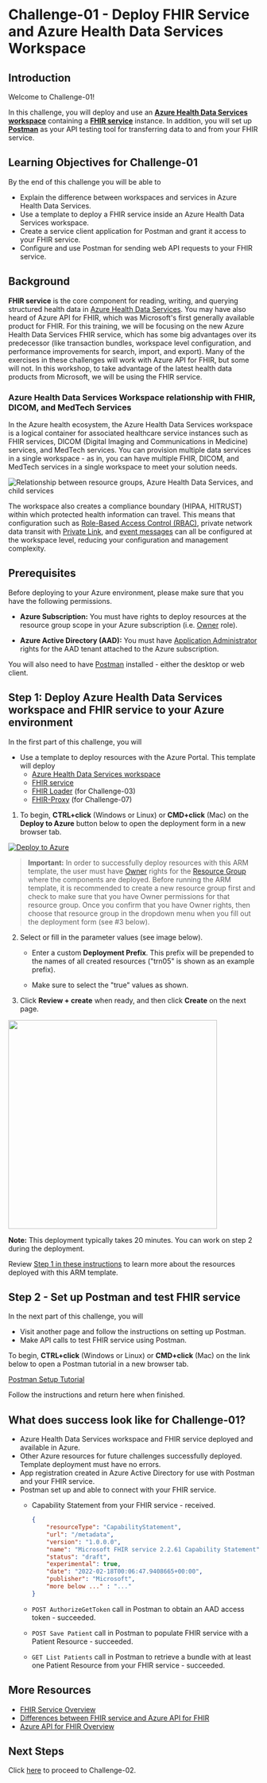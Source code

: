 # Challenge-01 - Deploy FHIR Service and Azure Health Data Services Workspace

## Introduction

Welcome to Challenge-01!

In this challenge, you will deploy and use an **[Azure Health Data Services workspace](https://docs.microsoft.com/azure/healthcare-apis/workspace-overview)** containing a **[FHIR service](https://docs.microsoft.com/azure/healthcare-apis/fhir/overview)** instance. In addition, you will set up **[Postman](https://www.postman.com/)** as your API testing tool for transferring data to and from your FHIR service.

## Learning Objectives for Challenge-01

By the end of this challenge you will be able to

+ Explain the difference between workspaces and services in Azure Health Data Services.
+ Use a template to deploy a FHIR service inside an Azure Health Data Services workspace.
+ Create a service client application for Postman and grant it access to your FHIR service.
+ Configure and use Postman for sending web API requests to your FHIR service.

## Background

**FHIR service** is the core component for reading, writing, and querying structured health data in [Azure Health Data Services](https://docs.microsoft.com/azure/healthcare-apis/healthcare-apis-overview). You may have also heard of Azure API for FHIR, which was Microsoft's first generally available product for FHIR. For this training, we will be focusing on the new Azure Health Data Services FHIR service, which has some big advantages over its predecessor (like transaction bundles, workspace level configuration, and performance improvements for search, import, and export). Many of the exercises in these challenges will work with Azure API for FHIR, but some will not. In this workshop, to take advantage of the latest health data products from Microsoft, we will be using the FHIR service.

### Azure Health Data Services Workspace relationship with FHIR, DICOM, and MedTech Services

In the Azure health ecosystem, the Azure Health Data Services workspace is a logical container for associated healthcare service instances such as FHIR services, DICOM (Digital Imaging and Communications in Medicine) services, and MedTech services. You can provision multiple data services in a single workspace - as in, you can have multiple FHIR, DICOM, and MedTech services in a single workspace to meet your solution needs.

![Relationship between resource groups, Azure Health Data Services, and child services](./media/azure-health-data-services-workspace-overview.png)

The workspace also creates a compliance boundary (HIPAA, HITRUST) within which protected health information can travel. This means that configuration such as [Role-Based Access Control (RBAC)](https://docs.microsoft.com/azure/healthcare-apis/configure-azure-rbac), private network data transit with [Private Link](https://docs.microsoft.com/azure/healthcare-apis/healthcare-apis-configure-private-link), and [event messages](https://docs.microsoft.com/azure/healthcare-apis/events/events-deploy-portal) can all be configured at the workspace level, reducing your configuration and management complexity.

## Prerequisites

Before deploying to your Azure environment, please make sure that you have the following permissions.

+ **Azure Subscription:** You must have rights to deploy resources at the resource group scope in your Azure subscription (i.e. [Owner](https://docs.microsoft.com/azure/role-based-access-control/built-in-roles#owner) role).

+ **Azure Active Directory (AAD):** You must have [Application Administrator](https://docs.microsoft.com/azure/active-directory/roles/permissions-reference#application-administrator) rights for the AAD tenant attached to the Azure subscription.

You will also need to have [Postman](https://www.getpostman.com/) installed - either the desktop or web client.

## Step 1: Deploy Azure Health Data Services workspace and FHIR service to your Azure environment

In the first part of this challenge, you will

+ Use a template to deploy resources with the Azure Portal. This template will deploy
  + [Azure Health Data Services workspace](https://docs.microsoft.com/azure/healthcare-apis/workspace-overview)
  + [FHIR service](https://docs.microsoft.com/azure/healthcare-apis/fhir/overview)
  + [FHIR Loader](https://github.com/microsoft/fhir-loader) (for Challenge-03)
  + [FHIR-Proxy](https://github.com/microsoft/fhir-proxy) (for Challenge-07)

1. To begin, **CTRL+click** (Windows or Linux) or **CMD+click** (Mac) on the **Deploy to Azure** button below to open the deployment form in a new browser tab.

[![Deploy to Azure](https://aka.ms/deploytoazurebutton)](https://portal.azure.com/#create/Microsoft.Template/uri/https%3A%2F%2Fraw.githubusercontent.com%2Fmicrosoft%2Fazure-health-data-services-workshop%2Fmain%2Fresources%2Fdeploy%2Fdeployfhirtrain.json)

> __Important:__ In order to successfully deploy resources with this ARM template, the user must have [Owner](https://docs.microsoft.com/azure/role-based-access-control/built-in-roles#owner) rights for the [Resource Group](https://docs.microsoft.com/azure/azure-resource-manager/management/manage-resource-groups-portal) where the components are deployed. Before running the ARM template, it is recommended to create a new resource group first and check to make sure that you have Owner permissions for that resource group. Once you confirm that you have Owner rights, then choose that resource group in the dropdown menu when you fill out the deployment form (see #3 below).

2. Select or fill in the parameter values (see image below).

    + Enter a custom **Deployment Prefix**. This prefix will be prepended to the names of all created resources ("trn05" is shown as an example prefix).

    + Make sure to select the "true" values as shown.

3. Click **Review + create** when ready, and then click **Create** on the next page. 

<img src="../resources/docs/images/ARM_template_config2.png" height="420"> 

**Note:** This deployment typically takes 20 minutes. You can work on step 2 during the deployment.

Review [Step 1 in these instructions](../resources/docs/FHIR-Starter_ARM_template_README.md#step-1---initial-deployment) to learn more about the resources deployed with this ARM template.

## Step 2 - Set up Postman and test FHIR service

In the next part of this challenge, you will

+ Visit another page and follow the instructions on setting up Postman.
+ Make API calls to test FHIR service using Postman.

To begin, **CTRL+click** (Windows or Linux) or **CMD+click** (Mac) on the link below to open a Postman tutorial in a new browser tab.

[Postman Setup Tutorial](../resources/docs/Postman_FHIR_service_README.md)

Follow the instructions and return here when finished.

## What does success look like for Challenge-01?

+ Azure Health Data Services workspace and FHIR service deployed and available in Azure.
+ Other Azure resources for future challenges successfully deployed. Template deployment must have no errors.
+ App registration created in Azure Active Directory for use with Postman and your FHIR service.
+ Postman set up and able to connect with your FHIR service.
  + Capability Statement from your FHIR service - received.

    ```json
    {
        "resourceType": "CapabilityStatement",
        "url": "/metadata",
        "version": "1.0.0.0",
        "name": "Microsoft FHIR service 2.2.61 Capability Statement",
        "status": "draft",
        "experimental": true,
        "date": "2022-02-18T00:06:47.9408665+00:00",
        "publisher": "Microsoft",
        "more below ..." : "..."
    }
    ```

  + `POST AuthorizeGetToken` call in Postman to obtain an AAD access token - succeeded.
  + `POST Save Patient` call in Postman to populate FHIR service with a Patient Resource - succeeded.
  + `GET List Patients` call in Postman to retrieve a bundle with at least one Patient Resource from your FHIR service - succeeded.

## More Resources

+ [FHIR Service Overview](https://docs.microsoft.com/azure/healthcare-apis/fhir/overview)
+ [Differences between FHIR service and Azure API for FHIR](https://docs.microsoft.com/azure/healthcare-apis/fhir/fhir-faq#what-is-the-difference-between-azure-api-for-fhir-and-the-fhir-service-in-the-azure-health-data-services)
+ [Azure API for FHIR Overview](https://docs.microsoft.com/azure/healthcare-apis/azure-api-for-fhir/overview)

## Next Steps

Click [here](<../Challenge-02 - Convert HL7v2 and C-CDA to FHIR/Readme.md>) to proceed to Challenge-02.

